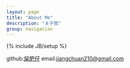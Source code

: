 ```yaml
---
layout: page
title: "About Me"
description: "关于我"
group: navigation
---
```

{% include JB/setup %}

github:[屎肥仔](https://github.com/Reventon1993)
email:jiangchuan210@gmail.com

